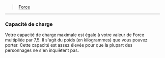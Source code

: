 ﻿---
!GenericItem
Id: abilities_strength_hd.md#capacité-de-charge
ParentLink: abilities_strength_hd.md#force
Name: Capacité de charge
ParentName: Force
NameLevel: 3
Attributes: {}
---
> [Force](hd_abilities_strength.md)

---

### Capacité de charge

Votre capacité de charge maximale est égale à votre valeur de Force multipliée par 7,5. Il s'agit du poids (en kilogrammes) que vous pouvez porter. Cette capacité est assez élevée pour que la plupart des personnages ne s'en inquiètent pas.

